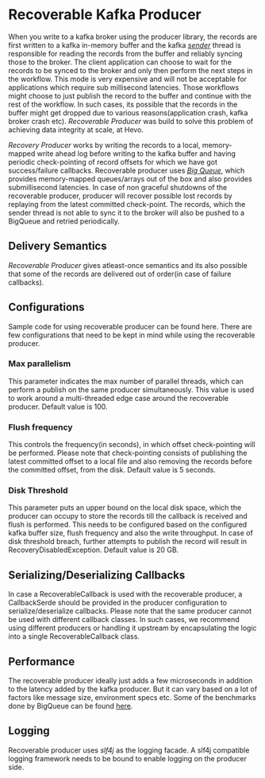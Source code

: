 # Recoverable Kafka Producer

When you write to a kafka broker using the producer library, the records are first written to a kafka in-memory buffer and the kafka [*sender*](https://github.com/apache/kafka/blob/trunk/clients/src/main/java/org/apache/kafka/clients/producer/internals/Sender.java) thread is responsible for reading the records from the buffer and reliably syncing those to the broker. The client application can choose to wait for the records to be synced to the broker and only then perform the next steps in the workflow. This mode is very expensive and will not be acceptable for applications which require sub millisecond latencies. Those workflows might choose to just publish the record to the buffer and continue with the rest of the workflow. In such cases, its possible that the records in the buffer might get dropped due to various reasons(application crash, kafka broker crash etc). *Recoverable Producer* was build to solve this problem of achieving data integrity at scale, at Hevo.

*Recovery Producer* works by writing the records to a local, memory-mapped write ahead log before writing to the kafka buffer and having periodic check-pointing of record offsets for which we have got success/failure callbacks. Recoverable producer uses [*Big Queue*](https://github.com/bulldog2011/bigqueue), which provides memory-mapped queues/arrays out of the box and also provides submillisecond latencies. In case of non graceful shutdowns of the recoverable producer, producer will recover possible lost records by replaying from the latest committed check-point. The records, which the sender thread is not able to sync it to the broker will also be pushed to a BigQueue and retried periodically.

## Delivery Semantics

*Recoverable Producer* gives atleast-once semantics and its also possible that some of the records are delivered out of order(in case of failure callbacks).

## Configurations

Sample code for using recoverable producer can be found here. There are few configurations that need to be kept in mind while using the recoverable producer.

### Max parallelism

This parameter indicates the max number of parallel threads, which can perform a publish on the same producer simultaneously. This value is used to work around a multi-threaded edge case around the recoverable producer. Default value is 100.

### Flush frequency

This controls the frequency(in seconds), in which offset check-pointing will be performed. Please note that check-pointing consists of publishing the latest committed offset to a local file and also removing the records before the committed offset, from the disk. Default value is 5 seconds.

### Disk Threshold

This parameter puts an upper bound on the local disk space, which the producer can occupy to store the records till the callback is received and flush is performed. This needs to be configured based on the configured kafka buffer size, flush frequency and also the write throughput. In case of disk threshold breach, further attempts to publish the record will result in RecoveryDisabledException. Default value is 20 GB.

## Serializing/Deserializing Callbacks

In case a RecoverableCallback is used with the recoverable producer, a CallbackSerde should  be provided in the producer configuration to serialize/deserialize callbacks. Please note that the same producer cannot be used with different callback classes. In such cases, we recommend using different producers or handling it upstream by encapsulating the logic into a single RecoverableCallback class.

## Performance

The recoverable producer ideally just adds a few microseconds in addition to the latency added by the kafka producer. But it can vary based on a lot of factors like message size, environment specs etc. Some of the benchmarks done by BigQueue can be found [here](https://github.com/bulldog2011/bigqueue/wiki/Performance-Test-Report).

## Logging

Recoverable producer uses *slf4j* as the logging facade. A slf4j compatible logging framework needs to be bound to enable logging on the producer side.


